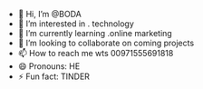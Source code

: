 - 👋 Hi, I’m @BODA
- 👀 I’m interested in . technology 
- 🌱 I’m currently learning .online marketing 
- 💞️ I’m looking to collaborate on coming projects
- 📫 How to reach me wts 00971555691818
- 😄 Pronouns: HE
- ⚡ Fun fact: TINDER

<!---
As-Gm/As-Gm is a ✨ special ✨ repository because its `README.md` (this file) appears on your GitHub profile.
You can click the Preview link to take a look at your changes.
--->
